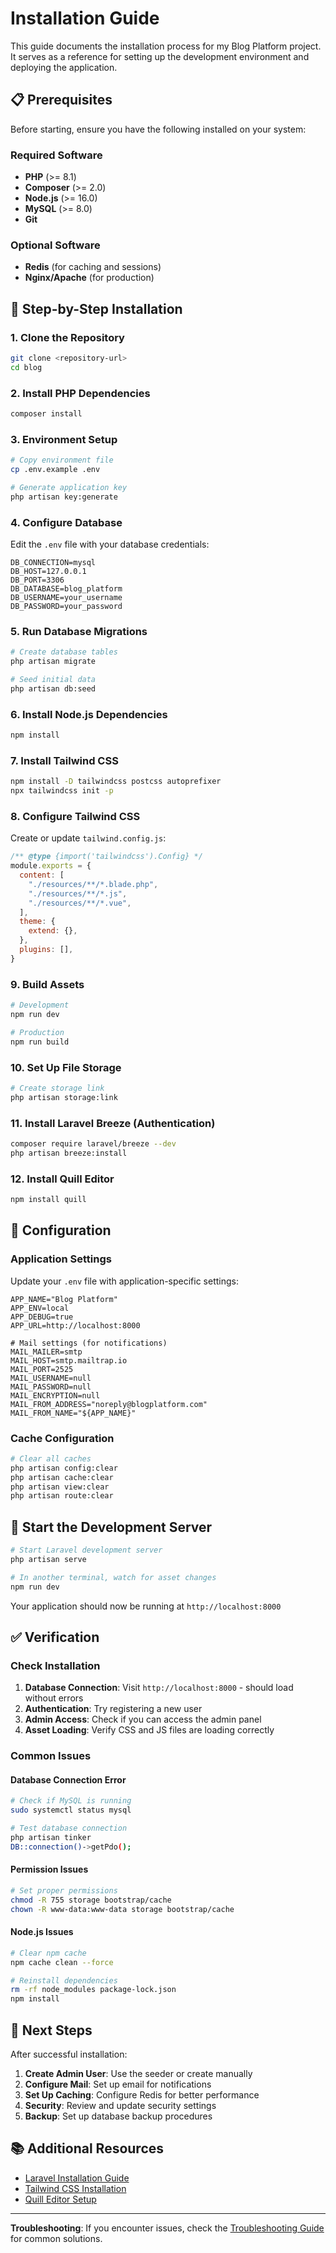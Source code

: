 # Installation Guide

This guide documents the installation process for my Blog Platform project. It serves as a reference for setting up the development environment and deploying the application.

## 📋 Prerequisites

Before starting, ensure you have the following installed on your system:

### Required Software
- **PHP** (>= 8.1)
- **Composer** (>= 2.0)
- **Node.js** (>= 16.0)
- **MySQL** (>= 8.0)
- **Git**

### Optional Software
- **Redis** (for caching and sessions)
- **Nginx/Apache** (for production)

## 🚀 Step-by-Step Installation

### 1. Clone the Repository

```bash
git clone <repository-url>
cd blog
```

### 2. Install PHP Dependencies

```bash
composer install
```

### 3. Environment Setup

```bash
# Copy environment file
cp .env.example .env

# Generate application key
php artisan key:generate
```

### 4. Configure Database

Edit the `.env` file with your database credentials:

```env
DB_CONNECTION=mysql
DB_HOST=127.0.0.1
DB_PORT=3306
DB_DATABASE=blog_platform
DB_USERNAME=your_username
DB_PASSWORD=your_password
```

### 5. Run Database Migrations

```bash
# Create database tables
php artisan migrate

# Seed initial data
php artisan db:seed
```

### 6. Install Node.js Dependencies

```bash
npm install
```

### 7. Install Tailwind CSS

```bash
npm install -D tailwindcss postcss autoprefixer
npx tailwindcss init -p
```

### 8. Configure Tailwind CSS

Create or update `tailwind.config.js`:

```javascript
/** @type {import('tailwindcss').Config} */
module.exports = {
  content: [
    "./resources/**/*.blade.php",
    "./resources/**/*.js",
    "./resources/**/*.vue",
  ],
  theme: {
    extend: {},
  },
  plugins: [],
}
```

### 9. Build Assets

```bash
# Development
npm run dev

# Production
npm run build
```

### 10. Set Up File Storage

```bash
# Create storage link
php artisan storage:link
```

### 11. Install Laravel Breeze (Authentication)

```bash
composer require laravel/breeze --dev
php artisan breeze:install
```

### 12. Install Quill Editor

```bash
npm install quill
```

## 🔧 Configuration

### Application Settings

Update your `.env` file with application-specific settings:

```env
APP_NAME="Blog Platform"
APP_ENV=local
APP_DEBUG=true
APP_URL=http://localhost:8000

# Mail settings (for notifications)
MAIL_MAILER=smtp
MAIL_HOST=smtp.mailtrap.io
MAIL_PORT=2525
MAIL_USERNAME=null
MAIL_PASSWORD=null
MAIL_ENCRYPTION=null
MAIL_FROM_ADDRESS="noreply@blogplatform.com"
MAIL_FROM_NAME="${APP_NAME}"
```

### Cache Configuration

```bash
# Clear all caches
php artisan config:clear
php artisan cache:clear
php artisan view:clear
php artisan route:clear
```

## 🚀 Start the Development Server

```bash
# Start Laravel development server
php artisan serve

# In another terminal, watch for asset changes
npm run dev
```

Your application should now be running at `http://localhost:8000`

## ✅ Verification

### Check Installation

1. **Database Connection**: Visit `http://localhost:8000` - should load without errors
2. **Authentication**: Try registering a new user
3. **Admin Access**: Check if you can access the admin panel
4. **Asset Loading**: Verify CSS and JS files are loading correctly

### Common Issues

#### Database Connection Error
```bash
# Check if MySQL is running
sudo systemctl status mysql

# Test database connection
php artisan tinker
DB::connection()->getPdo();
```

#### Permission Issues
```bash
# Set proper permissions
chmod -R 755 storage bootstrap/cache
chown -R www-data:www-data storage bootstrap/cache
```

#### Node.js Issues
```bash
# Clear npm cache
npm cache clean --force

# Reinstall dependencies
rm -rf node_modules package-lock.json
npm install
```

## 🎯 Next Steps

After successful installation:

1. **Create Admin User**: Use the seeder or create manually
2. **Configure Mail**: Set up email for notifications
3. **Set Up Caching**: Configure Redis for better performance
4. **Security**: Review and update security settings
5. **Backup**: Set up database backup procedures

## 📚 Additional Resources

- [Laravel Installation Guide](https://laravel.com/docs/installation)
- [Tailwind CSS Installation](https://tailwindcss.com/docs/installation)
- [Quill Editor Setup](https://quilljs.com/docs/configuration)

---

**Troubleshooting**: If you encounter issues, check the [Troubleshooting Guide](troubleshooting.md) for common solutions. 